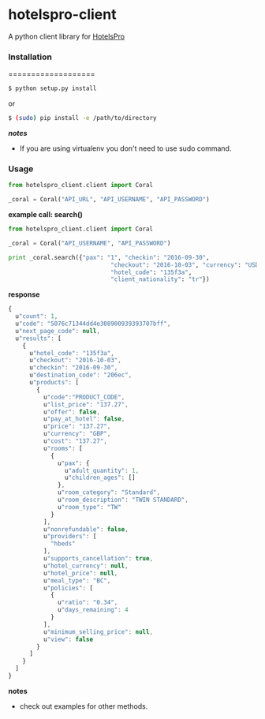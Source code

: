 hotelspro-client
==================

A python client library for <a href="https://api.hotelspro.com">HotelsPro</a>

### Installation
===================

```bash
$ python setup.py install
```

or

```bash
$ (sudo) pip install -e /path/to/directory
```

***notes***
- If you are using virtualenv you don't need to use sudo command.

### Usage
```python
from hotelspro_client.client import Coral

_coral = Coral("API_URL", "API_USERNAME", "API_PASSWORD")

```
**example call: search()**

```python
from hotelspro_client.client import Coral

_coral = Coral("API_USERNAME", "API_PASSWORD")

print _coral.search({"pax": "1", "checkin": "2016-09-30",
                             "checkout": "2016-10-03", "currency": "USD",
                             "hotel_code": "135f3a",
                             "client_nationality": "tr"})
```

**response**
```javascript
{
  u"count": 1,
  u"code": "5076c71344dd4e308900939393707bff",
  u"next_page_code": null,
  u"results": [
    {
      u"hotel_code": "135f3a",
      u"checkout": "2016-10-03",
      u"checkin": "2016-09-30",
      u"destination_code": "206ec",
      u"products": [
        {
          u"code":"PRODUCT_CODE",
          u"list_price": "137.27",
          u"offer": false,
          u"pay_at_hotel": false,
          u"price": "137.27",
          u"currency": "GBP",
          u"cost": "137.27",
          u"rooms": [
            {
              u"pax": {
                u"adult_quantity": 1,
                u"children_ages": []
              },
              u"room_category": "Standard",
              u"room_description": "TWIN STANDARD",
              u"room_type": "TW"
            }
          ],
          u"nonrefundable": false,
          u"providers": [
            "hbeds"
          ],
          u"supports_cancellation": true,
          u"hotel_currency": null,
          u"hotel_price": null,
          u"meal_type": "BC",
          u"policies": [
            {
              u"ratio": "0.34",
              u"days_remaining": 4
            }
          ],
          u"minimum_selling_price": null,
          u"view": false
        }
      ]
    }
  ]
}
```

**notes**
- check out examples for other methods.
